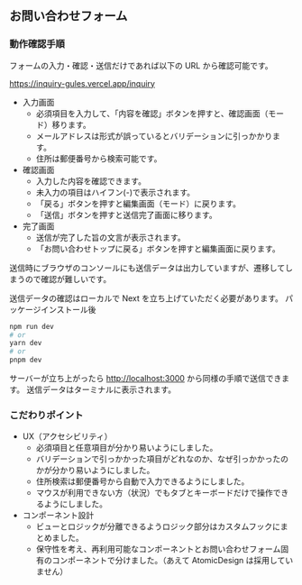 ## お問い合わせフォーム

### 動作確認手順

フォームの入力・確認・送信だけであれば以下の URL から確認可能です。

https://inquiry-gules.vercel.app/inquiry

- 入力画面
  - 必須項目を入力して、「内容を確認」ボタンを押すと、確認画面（モード）移ります。
  - メールアドレスは形式が誤っているとバリデーションに引っかかります。
  - 住所は郵便番号から検索可能です。
- 確認画面
  - 入力した内容を確認できます。
  - 未入力の項目はハイフン(-)で表示されます。
  - 「戻る」ボタンを押すと編集画面（モード）に戻ります。
  - 「送信」ボタンを押すと送信完了画面に移ります。
- 完了画面
  - 送信が完了した旨の文言が表示されます。
  - 「お問い合わせトップに戻る」ボタンを押すと編集画面に戻ります。

送信時にブラウザのコンソールにも送信データは出力していますが、遷移してしまうので確認が難しいです。

送信データの確認はローカルで Next を立ち上げていただく必要があります。
パッケージインストール後

```bash
npm run dev
# or
yarn dev
# or
pnpm dev
```

サーバーが立ち上がったら
[http://localhost:3000](http://localhost:3000) から同様の手順で送信できます。
送信データはターミナルに表示されます。

### こだわりポイント

- UX（アクセシビリティ）
  - 必須項目と任意項目が分かり易いようにしました。
  - バリデーションで引っかかった項目がどれなのか、なぜ引っかかったのかが分かり易いようにしました。
  - 住所検索は郵便番号から自動で入力できるようにしました。
  - マウスが利用できない方（状況）でもタブとキーボードだけで操作できるようにしました。
- コンポーネント設計
  - ビューとロジックが分離できるようロジック部分はカスタムフックにまとめました。
  - 保守性を考え、再利用可能なコンポーネントとお問い合わせフォーム固有のコンポーネントで分けました。（あえて AtomicDesign は採用していません）
